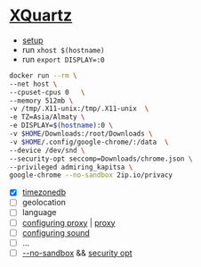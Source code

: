 # [XQuartz](https://gist.github.com/paul-krohn/e45f96181b1cf5e536325d1bdee6c949)
- [setup](https://gist.github.com/paul-krohn/e45f96181b1cf5e536325d1bdee6c949#set-up-xquartz)
- run ```xhost $(hostname)```
- run ```export DISPLAY=:0```
```sh
docker run --rm \
--net host \
--cpuset-cpus 0   \
--memory 512mb \
-v /tmp/.X11-unix:/tmp/.X11-unix  \
-e TZ=Asia/Almaty \
-e DISPLAY=$(hostname):0 \
-v $HOME/Downloads:/root/Downloads \
-v $HOME/.config/google-chrome/:/data  \
--device /dev/snd \
--security-opt seccomp=Downloads/chrome.json \
--privileged admiring_kapitsa \
google-chrome --no-sandbox 2ip.io/privacy
```
- [x] [timezonedb](https://timezonedb.com/time-zones)
- [ ] geolocation
- [ ] language
- [ ] [configuring proxy](https://yandex.ru/search/?clid=1906725&text=proxy+docker+container&rdrnd=969585&lr=2&redircnt=1683634331.1) |  [proxy](https://docs.docker.com/network/proxy/#configure-the-docker-client)
- [ ] [configuring sound](https://yandex.ru/search/?clid=1906725&text=sound+docker&rdrnd=389627&lr=2&redircnt=1683668752.1)
- [ ] …
- [ ] [--no-sandbox](https://stackoverflow.com/questions/59087200/google-chrome-failed-to-move-to-new-namespace) && [security opt](https://github.com/jessfraz/dotfiles/blob/master/etc/docker/seccomp/chrome.json)
